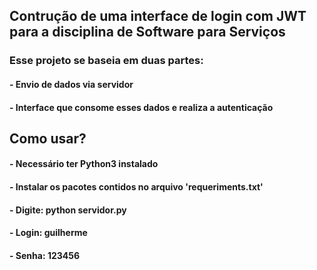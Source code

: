 ## Contrução de uma interface de login com JWT para a disciplina de Software para Serviços
### Esse projeto se baseia em duas partes:
#### - Envio de dados via servidor
#### - Interface que consome esses dados e realiza a autenticação
## Como usar?
#### - Necessário ter Python3 instalado
#### - Instalar os pacotes contidos no arquivo 'requeriments.txt'
#### - Digite: python servidor.py
#### - Login: guilherme
#### - Senha: 123456